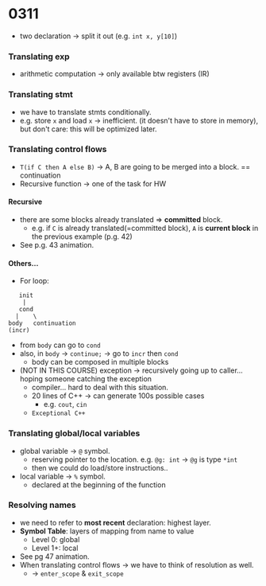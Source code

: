 # 0311

- two declaration -> split it out (e.g. `int x, y[10]`)
  
### Translating exp

- arithmetic computation -> only available btw registers (IR)

### Translating stmt

- we have to translate stmts conditionally.
- e.g. store `x` and load `x` -> inefficient. (it doesn't have to store in memory), but don't care: this will be optimized later.
  
### Translating control flows

- `T(if C then A else B)` -> A, B are going to be merged into a block. == continuation
- Recursive function -> one of the task for HW

#### Recursive

- there are some blocks already translated => **committed** block.
  - e.g. if `C` is already translated(=committed block), `A` is **current block** in the previous example (p.g. 42)
- See p.g. 43 animation.

#### Others...

- For loop:
```
   init
    |
   cond
  |    \
body   continuation 
(incr)
```
- from `body` can go to `cond`
- also, in `body` -> `continue;` -> go to `incr` then `cond`
  - body can be composed in multiple blocks
- (NOT IN THIS COURSE) exception -> recursively going up to caller... hoping someone catching the exception
  - compiler... hard to deal with this situation.
  - 20 lines of C++ -> can generate 100s possible cases
    - e.g. `cout`, `cin`
  - `Exceptional C++`

### Translating global/local variables

- global variable -> `@` symbol.
  - reserving pointer to the location. e.g. `@g: int` -> `@g` is type `*int`
  - then we could do load/store instructions..
- local variable -> `%` symbol.
  - declared at the beginning of the function

### Resolving names

- we need to refer to **most recent** declaration: highest layer.
- **Symbol Table**: layers of mapping from name to value
  - Level 0: global
  - Level 1+: local
- See pg 47 animation.
- When translating control flows -> we have to think of resolution as well.
  - -> `enter_scope` & `exit_scope`
